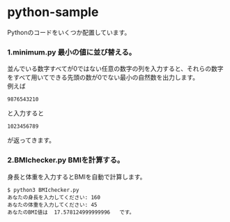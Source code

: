 # python-sample
Pythonのコードをいくつか配置しています。
### 1.minimum.py 最小の値に並び替える。  
   並んでいる数字すべてが0ではない任意の数字の列を入力すると、それらの数字をすべて用いてできる先頭の数が0でない最小の自然数を出力します。  
   例えば
   ```
   9876543210
   ```
   と入力すると
   ```
   1023456789
   ```
   が返ってきます。
### 2.BMIchecker.py BMIを計算する。  
   身長と体重を入力するとBMIを自動で計算します。  
   ```
   $ python3 BMIchecker.py 
   あなたの身長を入力してください: 160
   あなたの体重を入力してください: 45
   あなたのBMI値は  17.578124999999996   です。
   ```
